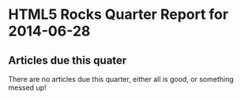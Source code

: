 HTML5 Rocks Quarter Report for 2014-06-28
=========================================

Articles due this quater
------------------------

There are no articles due this quarter, either all is good, or something messed up!

